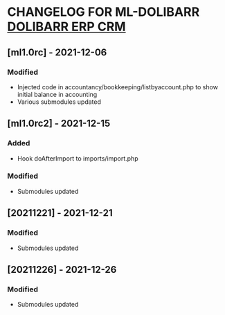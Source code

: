 # CHANGELOG FOR ML-DOLIBARR [DOLIBARR ERP CRM](https://www.dolibarr.org)

## [ml1.0rc] - 2021-12-06

### Modified
- Injected code in accountancy/bookkeeping/listbyaccount.php to show initial balance in accounting
- Various submodules updated

## [ml1.0rc2] - 2021-12-15

### Added
- Hook doAfterImport to imports/import.php

### Modified
- Submodules updated

## [20211221] - 2021-12-21

### Modified
- Submodules updated

## [20211226] - 2021-12-26

### Modified
- Submodules updated